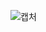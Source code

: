 ![캡처](https://user-images.githubusercontent.com/80810148/221866456-fab470a4-1668-4b60-b0dd-5f705334aff3.PNG)
